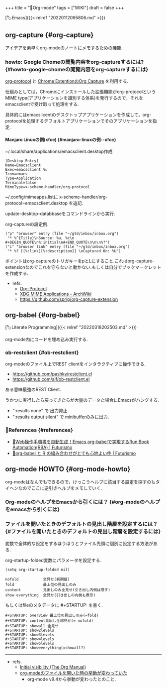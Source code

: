 +++
title = "📝Org-mode"
tags = ["WIKI"]
draft = false
+++

[🏷Emacs]({{< relref "20220112095806.md" >}})


## org-capture {#org-capture}

アイデアを素早くorg-modeのノートにメモするための機能.


### howto: Google Chomeの閲覧内容をorg-captureするには? {#howto-google-chomeの閲覧内容をorg-captureするには}

[org-protocol](https://orgmode.org/worg/org-contrib/org-protocol.html) と [Chrome ExtentionのOrg Capture](https://chrome.google.com/webstore/detail/org-capture/kkkjlfejijcjgjllecmnejhogpbcigdc) を利用する.

仕組みとしては，Chromeにインストールした拡張機能がorg-protocolというMIME type(アプリケーションを識別する体系)を発行するので，それをemacsclientで受け取って処理をする.

具体的にはemacslicentのデスクトップアプリケーションを作成して，org-protocolを処理するデフォルトアプリケーションでそのアプリケーションを指定.


#### Manjaro Linuxの例(xfce) {#manjaro-linuxの例--xfce}

~/.local/share/applications/emacsclient.desktop作成

```text
[Desktop Entry]
Name=Emacsclient
Exec=emacsclient %u
Icon=emacs
Type=Application
Terminal=false
MimeType=x-scheme-handler/org-protocol
```

~/.config/mimeapps.listに  x-scheme-handler/org-protocol=emacsclient.desktop を追記.

update-desktop-databbaseをコマンドラインから実行.

org-captureの設定例.

```emacs-lisp
("p" "browser" entry (file "~/gtd/inbox/inbox.org")
 "* %^{Title}\nSource: %u, %c\n #+BEGIN_QUOTE\n%:initial\n#+END_QUOTE\n\n\n%?")
("L" "browser link" entry (file "~/gtd/inbox/inbox.org")
 "* %? [[%:link][%:description]] \nCaptured On: %U")
```

ポイントはorg-captureのトリガキーをpとLにすること.これはorg-capture-extensionなのでこれを守らないと動かない.もしくは自分でブックマークレットを作成する.

-   refs.
    -   [Org-Protocol](https://jingsi.space/post/2017/04/30/org-protocol/)
    -   [XDG MIME Applications - ArchWiki](https://wiki.archlinux.org/title/XDG_MIME_Applications#fromHistory)
    -   <https://github.com/sprig/org-capture-extension>


## org-babel {#org-babel}

[🏷Literate Programming]({{< relref "20220318202503.md" >}})

org-mode内にコードを埋め込み実行する.


### ob-restclient {#ob-restclient}

org-modeのファイル上でREST clientをインタラクティブに操作できる.

-   <https://github.com/pashky/restclient.el>
-   <https://github.com/alf/ob-restclient.el>

ある意味最強のREST Client.

うかつに実行したら戻ってきたらが大量のデータた場合にEmacsがハングする.

-   ":results none" で 出力抑止.
-   ":results output silent" で minibufferのみに出力.


### 🔗References {#references}

-   [🔗Web操作手順書を自動生成！Emacs org-babelで実現するRun Book Automation(RBA) | Futurismo](https://futurismo.biz/archives/2451/)
-   [🔗org-babel と R の組み合わせがとても心地よい件 | Futurismo](https://futurismo.biz/archives/2907/)


## org-mode HOWTO {#org-mode-howto}

org-modeはなんでもできるので，けっこうヘルプに該当する設定を探すのもタイヘンなのでここに逆引きヘルプをメモしていく.


### Org-modeのヘルプをEmacsから引くには？ {#org-modeのヘルプをemacsから引くには}


### ファイルを開いたときのデフォルトの見出し階層を設定するには？ {#ファイルを開いたときのデフォルトの見出し階層を設定するには}

変数で全体的な設定をするほうほうとファイル先頭に個別に設定する方法がある.

org-startup-folded変数にパラメータを設定する.

```emacs-lisp
(setq org-startup-folded nil)
```

```text
nofold           全見せ(初期値)
fold             最上位の見出しのみ
content          見出しのみ全見せ(引き出し内側は隠す)
show everything  全見せ(引き出しの内側も表示)
```

もしくはfileのメタデータに #+STARTUP: を書く.

```text
#+STARTUP: overview 最上位の見出しのみ(=fold)
#+STARTUP: content見出し全部見せ(= nofold)
#+STARTUP: showall 全見せ
#+STARTUP: show2levels
#+STARTUP: show3levels
#+STARTUP: show4levels
#+STARTUP: show5levels
#+STARTUP: showeverything(=showall?)
```

---

-   refs.
    -   [Initial visibility (The Org Manual)](https://orgmode.org/manual/Initial-visibility.html)
    -   [org-modeのファイルを開いた時の挙動が変わっていた](https://note.com/5mingame2/n/nfb69499996d3)
        -   org-mode v9.4から挙動が変わったとのこと.
